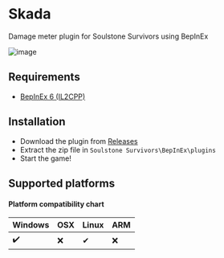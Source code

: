 # Skada
Damage meter plugin for Soulstone Survivors using BepInEx

![image](https://user-images.githubusercontent.com/104068185/229587906-ac5e604a-4043-484e-b404-8b02e9a8c515.png)

## Requirements
* [BepInEx 6 (IL2CPP)](https://docs.bepinex.dev/master/articles/user_guide/installation/unity_il2cpp.html)

## Installation
* Download the plugin from [Releases](https://github.com/SoulstoneMeter/Skada/releases/latest)
* Extract the zip file in `Soulstone Survivors\BepInEx\plugins`
* Start the game!

## Supported platforms
#### Platform compatibility chart

| Windows | OSX  | Linux | ARM |
|---------|------|-------|-----|
| ✔️     | ❌   | ✔     | ❌ |
